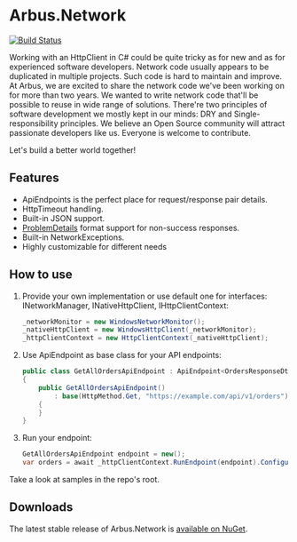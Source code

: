 # Arbus.Network
[![Build Status](https://dev.azure.com/arbus/Arbus.Network/_apis/build/status/Arbus.Network?branchName=master)](https://dev.azure.com/arbus/Arbus.Network/_build/latest?definitionId=40&branchName=master)

Working with an HttpClient in C# could be quite tricky as for new and as for experienced software developers. Network code usually appears to be duplicated in multiple projects. Such code is hard to maintain and improve.  
At Arbus, we are excited to share the network code we've been working on for more than two years. We wanted to write network code that'll be possible to reuse in wide range of solutions. There're two principles of software development we mostly kept in our minds: DRY and Single-responsibility principles. We believe an Open Source community will attract passionate developers like us. Everyone is welcome to contribute. 

Let's build a better world together!

## Features
- ApiEndpoints is the perfect place for request/response pair details.
- HttpTimeout handling.
- Built-in JSON support.
- [ProblemDetails](https://tools.ietf.org/html/rfc7807) format support for non-success responses.
- Built-in NetworkExceptions.
- Highly customizable for different needs

## How to use
1. Provide your own implementation or use default one for interfaces: INetworkManager, INativeHttpClient, IHttpClientContext:
   ```c#
   _networkMonitor = new WindowsNetworkMonitor();
   _nativeHttpClient = new WindowsHttpClient(_networkMonitor);
   _httpClientContext = new HttpClientContext(_nativeHttpClient);

2. Use ApiEndpoint as base class for your API endpoints:
   ```c#
   public class GetAllOrdersApiEndpoint : ApiEndpoint<OrdersResponseDto>
   {
       public GetAllOrdersApiEndpoint()
           : base(HttpMethod.Get, "https://example.com/api/v1/orders")
       {
       }
   }
   ```

3. Run your endpoint:
   ```c#
   GetAllOrdersApiEndpoint endpoint = new();
   var orders = await _httpClientContext.RunEndpoint(endpoint).ConfigureAwait(false);
   ```

  Take a look at samples in the repo's root.

## Downloads

The latest stable release of Arbus.Network is [available on NuGet](https://www.nuget.org/packages/Arbus.Network/).
